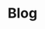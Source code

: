 ---
title: "Blog"
# meta description
description: "raffaella rossini blog posts"
# save as draft
draft: false
---